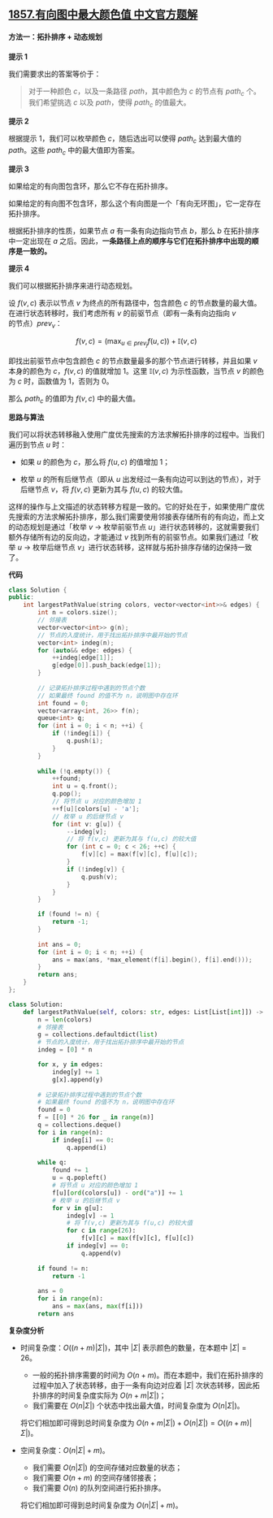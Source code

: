 ## [1857.有向图中最大颜色值 中文官方题解](https://leetcode.cn/problems/largest-color-value-in-a-directed-graph/solutions/100000/you-xiang-tu-zhong-zui-da-yan-se-zhi-by-dmtaa)
#### 方法一：拓扑排序 + 动态规划

**提示 $1$**

我们需要求出的答案等价于：

> 对于一种颜色 $c$，以及一条路径 $\textit{path}$，其中颜色为 $c$ 的节点有 $\textit{path}_c$ 个。我们希望挑选 $c$ 以及 $\textit{path}$，使得 $\textit{path}_c$ 的值最大。

**提示 $2$**

根据提示 $1$，我们可以枚举颜色 $c$，随后选出可以使得 $\textit{path}_c$ 达到最大值的 $\textit{path}$。这些 $\textit{path}_c$ 中的最大值即为答案。

**提示 $3$**

如果给定的有向图包含环，那么它不存在拓扑排序。

如果给定的有向图不包含环，那么这个有向图是一个「有向无环图」，它一定存在拓扑排序。

根据拓扑排序的性质，如果节点 $a$ 有一条有向边指向节点 $b$，那么 $b$ 在拓扑排序中一定出现在 $a$ 之后。因此，**一条路径上点的顺序与它们在拓扑排序中出现的顺序是一致的。**

**提示 $4$**

我们可以根据拓扑排序来进行动态规划。

设 $f(v, c)$ 表示以节点 $v$ 为终点的所有路径中，包含颜色 $c$ 的节点数量的最大值。在进行状态转移时，我们考虑所有 $v$ 的前驱节点（即有一条有向边指向 $v$ 的节点）$\textit{prev}_v$：

$$
f(v, c) = \left( \max_{u \in \textit{prev}_j} f(u, c) \right) + \mathbb{I}(v, c)
$$

即找出前驱节点中包含颜色 $c$ 的节点数量最多的那个节点进行转移，并且如果 $v$ 本身的颜色为 $c$，$f(v, c)$ 的值就增加 $1$。这里 $\mathbb{I}(v, c)$ 为示性函数，当节点 $v$ 的颜色为 $c$ 时，函数值为 $1$，否则为 $0$。

那么 $\textit{path}_c$ 的值即为 $f(v, c)$ 中的最大值。

**思路与算法**

我们可以将状态转移融入使用广度优先搜索的方法求解拓扑排序的过程中。当我们遍历到节点 $u$ 时：

- 如果 $u$ 的颜色为 $c$，那么将 $f(u, c)$ 的值增加 $1$；

- 枚举 $u$ 的所有后继节点（即从 $u$ 出发经过一条有向边可以到达的节点），对于后继节点 $v$，将 $f(v, c)$ 更新为其与 $f(u, c)$ 的较大值。

这样的操作与上文描述的状态转移方程是一致的。它的好处在于，如果使用广度优先搜索的方法求解拓扑排序，那么我们需要使用邻接表存储所有的有向边，而上文的动态规划是通过「枚举 $v$ $\to$ 枚举前驱节点 $u$」进行状态转移的，这就需要我们额外存储所有边的反向边，才能通过 $v$ 找到所有的前驱节点。如果我们通过「枚举 $u$ $\to$ 枚举后继节点 $v$」进行状态转移，这样就与拓扑排序存储的边保持一致了。


**代码**

```C++ [sol1-C++]
class Solution {
public:
    int largestPathValue(string colors, vector<vector<int>>& edges) {
        int n = colors.size();
        // 邻接表
        vector<vector<int>> g(n);
        // 节点的入度统计，用于找出拓扑排序中最开始的节点
        vector<int> indeg(n);
        for (auto&& edge: edges) {
            ++indeg[edge[1]];
            g[edge[0]].push_back(edge[1]);
        }
        
        // 记录拓扑排序过程中遇到的节点个数
        // 如果最终 found 的值不为 n，说明图中存在环
        int found = 0;
        vector<array<int, 26>> f(n);
        queue<int> q;
        for (int i = 0; i < n; ++i) {
            if (!indeg[i]) {
                q.push(i);
            }
        }
        
        while (!q.empty()) {
            ++found;
            int u = q.front();
            q.pop();
            // 将节点 u 对应的颜色增加 1
            ++f[u][colors[u] - 'a'];
            // 枚举 u 的后继节点 v
            for (int v: g[u]) {
                --indeg[v];
                // 将 f(v,c) 更新为其与 f(u,c) 的较大值
                for (int c = 0; c < 26; ++c) {
                    f[v][c] = max(f[v][c], f[u][c]);
                }
                if (!indeg[v]) {
                    q.push(v);
                }
            }
        }

        if (found != n) {
            return -1;
        }
        
        int ans = 0;
        for (int i = 0; i < n; ++i) {
            ans = max(ans, *max_element(f[i].begin(), f[i].end()));
        }
        return ans;
    }
};
```

```Python [sol1-Python3]
class Solution:
    def largestPathValue(self, colors: str, edges: List[List[int]]) -> int:
        n = len(colors)
        # 邻接表
        g = collections.defaultdict(list)
        # 节点的入度统计，用于找出拓扑排序中最开始的节点
        indeg = [0] * n

        for x, y in edges:
            indeg[y] += 1
            g[x].append(y)
        
        # 记录拓扑排序过程中遇到的节点个数
        # 如果最终 found 的值不为 n，说明图中存在环
        found = 0
        f = [[0] * 26 for _ in range(n)]
        q = collections.deque()
        for i in range(n):
            if indeg[i] == 0:
                q.append(i)
    
        while q:
            found += 1
            u = q.popleft()
            # 将节点 u 对应的颜色增加 1
            f[u][ord(colors[u]) - ord("a")] += 1
            # 枚举 u 的后继节点 v
            for v in g[u]:
                indeg[v] -= 1
                # 将 f(v,c) 更新为其与 f(u,c) 的较大值
                for c in range(26):
                    f[v][c] = max(f[v][c], f[u][c])
                if indeg[v] == 0:
                    q.append(v)
        
        if found != n:
            return -1
        
        ans = 0
        for i in range(n):
            ans = max(ans, max(f[i]))
        return ans
```

**复杂度分析**

- 时间复杂度：$O((n+m)|\Sigma|)$，其中 $|\Sigma|$ 表示颜色的数量，在本题中 $|\Sigma|=26$。
    - 一般的拓扑排序需要的时间为 $O(n+m)$。而在本题中，我们在拓扑排序的过程中加入了状态转移，由于一条有向边对应着 $|\Sigma|$ 次状态转移，因此拓扑排序的时间复杂度实际为 $O(n + m|\Sigma|)$；
    - 我们需要在 $O(n |\Sigma|)$ 个状态中找出最大值，时间复杂度为 $O(n |\Sigma|)$。

    将它们相加即可得到总时间复杂度为 $O(n + m|\Sigma|) + O(n |\Sigma|) = O((n+m)|\Sigma|)$。

- 空间复杂度：$O(n|\Sigma| + m)$。
    - 我们需要 $O(n |\Sigma|)$ 的空间存储对应数量的状态；
    - 我们需要 $O(n+m)$ 的空间存储邻接表；
    - 我们需要 $O(n)$ 的队列空间进行拓扑排序。

    将它们相加即可得到总时间复杂度为 $O(n |\Sigma| + m)$。